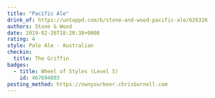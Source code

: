 ```yaml
---
title: "Pacific Ale"
drink_of: https://untappd.com/b/stone-and-wood-pacific-ale/626326
authors: Stone & Wood
date: 2019-02-26T18:20:38+0000
rating: 4
style: Pale Ale - Australian
checkin:
  title: The Griffin
badges:
  - title: Wheel of Styles (Level 5)
    id: 467694803
posting_method: https://ownyourbeer.chrisburnell.com
---
```

